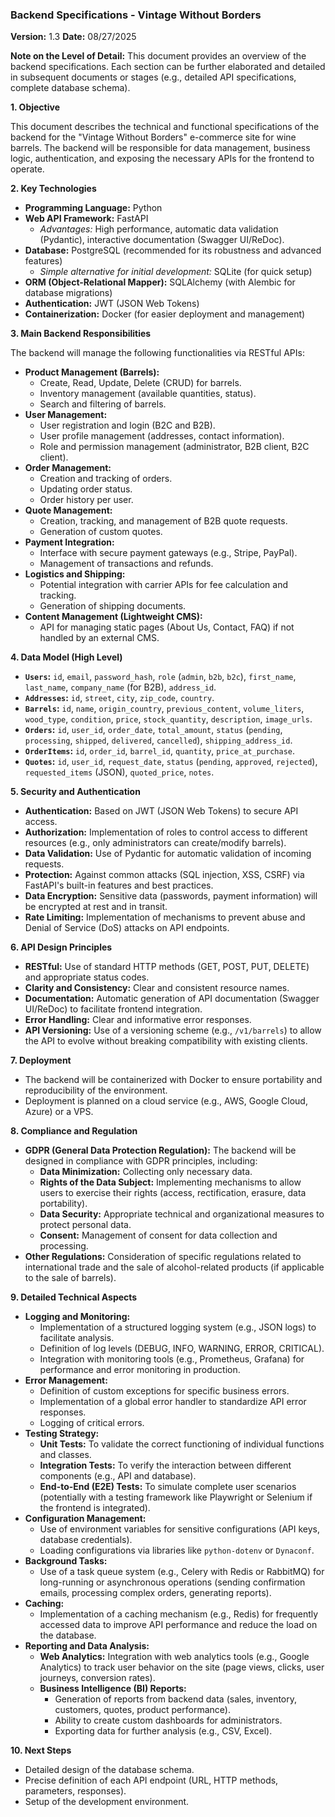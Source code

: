 ### **Backend Specifications - Vintage Without Borders**

**Version:** 1.3
**Date:** 08/27/2025

**Note on the Level of Detail:** This document provides an overview of the backend specifications. Each section can be further elaborated and detailed in subsequent documents or stages (e.g., detailed API specifications, complete database schema).

**1. Objective**

This document describes the technical and functional specifications of the backend for the "Vintage Without Borders" e-commerce site for wine barrels. The backend will be responsible for data management, business logic, authentication, and exposing the necessary APIs for the frontend to operate.

**2. Key Technologies**

*   **Programming Language:** Python
*   **Web API Framework:** FastAPI
    *   *Advantages:* High performance, automatic data validation (Pydantic), interactive documentation (Swagger UI/ReDoc).
*   **Database:** PostgreSQL (recommended for its robustness and advanced features)
    *   *Simple alternative for initial development:* SQLite (for quick setup)
*   **ORM (Object-Relational Mapper):** SQLAlchemy (with Alembic for database migrations)
*   **Authentication:** JWT (JSON Web Tokens)
*   **Containerization:** Docker (for easier deployment and management)

**3. Main Backend Responsibilities**

The backend will manage the following functionalities via RESTful APIs:

*   **Product Management (Barrels):**
    *   Create, Read, Update, Delete (CRUD) for barrels.
    *   Inventory management (available quantities, status).
    *   Search and filtering of barrels.
*   **User Management:**
    *   User registration and login (B2C and B2B).
    *   User profile management (addresses, contact information).
    *   Role and permission management (administrator, B2B client, B2C client).
*   **Order Management:**
    *   Creation and tracking of orders.
    *   Updating order status.
    *   Order history per user.
*   **Quote Management:**
    *   Creation, tracking, and management of B2B quote requests.
    *   Generation of custom quotes.
*   **Payment Integration:**
    *   Interface with secure payment gateways (e.g., Stripe, PayPal).
    *   Management of transactions and refunds.
*   **Logistics and Shipping:**
    *   Potential integration with carrier APIs for fee calculation and tracking.
    *   Generation of shipping documents.
*   **Content Management (Lightweight CMS):**
    *   API for managing static pages (About Us, Contact, FAQ) if not handled by an external CMS.

**4. Data Model (High Level)**

*   **`Users`:** `id`, `email`, `password_hash`, `role` (`admin`, `b2b`, `b2c`), `first_name`, `last_name`, `company_name` (for B2B), `address_id`.
*   **`Addresses`:** `id`, `street`, `city`, `zip_code`, `country`.
*   **`Barrels`:** `id`, `name`, `origin_country`, `previous_content`, `volume_liters`, `wood_type`, `condition`, `price`, `stock_quantity`, `description`, `image_urls`.
*   **`Orders`:** `id`, `user_id`, `order_date`, `total_amount`, `status` (`pending`, `processing`, `shipped`, `delivered`, `cancelled`), `shipping_address_id`.
*   **`OrderItems`:** `id`, `order_id`, `barrel_id`, `quantity`, `price_at_purchase`.
*   **`Quotes`:** `id`, `user_id`, `request_date`, `status` (`pending`, `approved`, `rejected`), `requested_items` (JSON), `quoted_price`, `notes`.

**5. Security and Authentication**

*   **Authentication:** Based on JWT (JSON Web Tokens) to secure API access.
*   **Authorization:** Implementation of roles to control access to different resources (e.g., only administrators can create/modify barrels).
*   **Data Validation:** Use of Pydantic for automatic validation of incoming requests.
*   **Protection:** Against common attacks (SQL injection, XSS, CSRF) via FastAPI's built-in features and best practices.
*   **Data Encryption:** Sensitive data (passwords, payment information) will be encrypted at rest and in transit.
*   **Rate Limiting:** Implementation of mechanisms to prevent abuse and Denial of Service (DoS) attacks on API endpoints.

**6. API Design Principles**

*   **RESTful:** Use of standard HTTP methods (GET, POST, PUT, DELETE) and appropriate status codes.
*   **Clarity and Consistency:** Clear and consistent resource names.
*   **Documentation:** Automatic generation of API documentation (Swagger UI/ReDoc) to facilitate frontend integration.
*   **Error Handling:** Clear and informative error responses.
*   **API Versioning:** Use of a versioning scheme (e.g., `/v1/barrels`) to allow the API to evolve without breaking compatibility with existing clients.

**7. Deployment**

*   The backend will be containerized with Docker to ensure portability and reproducibility of the environment.
*   Deployment is planned on a cloud service (e.g., AWS, Google Cloud, Azure) or a VPS.

**8. Compliance and Regulation**

*   **GDPR (General Data Protection Regulation):** The backend will be designed in compliance with GDPR principles, including:
    *   **Data Minimization:** Collecting only necessary data.
    *   **Rights of the Data Subject:** Implementing mechanisms to allow users to exercise their rights (access, rectification, erasure, data portability).
    *   **Data Security:** Appropriate technical and organizational measures to protect personal data.
    *   **Consent:** Management of consent for data collection and processing.
*   **Other Regulations:** Consideration of specific regulations related to international trade and the sale of alcohol-related products (if applicable to the sale of barrels).

**9. Detailed Technical Aspects**

*   **Logging and Monitoring:**
    *   Implementation of a structured logging system (e.g., JSON logs) to facilitate analysis.
    *   Definition of log levels (DEBUG, INFO, WARNING, ERROR, CRITICAL).
    *   Integration with monitoring tools (e.g., Prometheus, Grafana) for performance and error monitoring in production.
*   **Error Management:**
    *   Definition of custom exceptions for specific business errors.
    *   Implementation of a global error handler to standardize API error responses.
    *   Logging of critical errors.
*   **Testing Strategy:**
    *   **Unit Tests:** To validate the correct functioning of individual functions and classes.
    *   **Integration Tests:** To verify the interaction between different components (e.g., API and database).
    *   **End-to-End (E2E) Tests:** To simulate complete user scenarios (potentially with a testing framework like Playwright or Selenium if the frontend is integrated).
*   **Configuration Management:**
    *   Use of environment variables for sensitive configurations (API keys, database credentials).
    *   Loading configurations via libraries like `python-dotenv` or `Dynaconf`.
*   **Background Tasks:**
    *   Use of a task queue system (e.g., Celery with Redis or RabbitMQ) for long-running or asynchronous operations (sending confirmation emails, processing complex orders, generating reports).
*   **Caching:**
    *   Implementation of a caching mechanism (e.g., Redis) for frequently accessed data to improve API performance and reduce the load on the database.
*   **Reporting and Data Analysis:**
    *   **Web Analytics:** Integration with web analytics tools (e.g., Google Analytics) to track user behavior on the site (page views, clicks, user journeys, conversion rates).
    *   **Business Intelligence (BI) Reports:**
        *   Generation of reports from backend data (sales, inventory, customers, quotes, product performance).
        *   Ability to create custom dashboards for administrators.
        *   Exporting data for further analysis (e.g., CSV, Excel).

**10. Next Steps**

*   Detailed design of the database schema.
*   Precise definition of each API endpoint (URL, HTTP methods, parameters, responses).
*   Setup of the development environment.